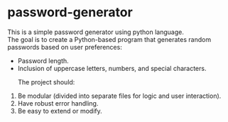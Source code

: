 # password-generator
This is a simple password generator using python language.
<br>
The goal is to create a Python-based program that generates random passwords based on user preferences:

<ul><li>Password length.</li>
<li>Inclusion of uppercase letters, numbers, and special characters.</li>
</ul>
<ol>
<p>The project should:</p>
<li>Be modular (divided into separate files for logic and user interaction).</li>
<li>Have robust error handling.</li>
<li>Be easy to extend or modify.</li>
</ol>

